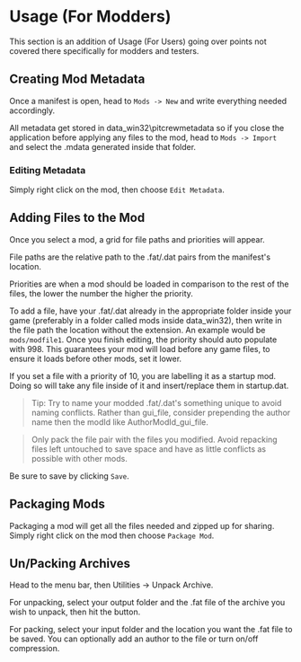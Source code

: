 ﻿
# Usage (For Modders)

This section is an addition of Usage (For Users) going over points not covered there specifically for modders and testers.

## Creating Mod Metadata

Once a manifest is open, head to `Mods -> New` and write everything needed accordingly.

All metadata get stored in data_win32\pitcrewmetadata so if you close the application before applying any files to the mod, head to `Mods -> Import` and select the .mdata generated inside that folder.

### Editing Metadata
Simply right click on the mod, then choose `Edit Metadata`.


## Adding Files to the Mod
Once you select a mod, a grid for file paths and priorities will appear.

File paths are the relative path to the .fat/.dat pairs from the manifest's location.

Priorities are when a mod should be loaded in comparison to the rest of the files, the lower the number the higher the priority.

To add a file, have your .fat/.dat already in the appropriate folder inside your game (preferably in a folder called mods inside data_win32), then write in the file path the location without the extension. An example would be `mods/modfile1`. Once you finish editing, the priority should auto populate with 998. This guarantees your mod will load before any game files, to ensure it loads before other mods, set it lower.

If you set a file with a priority of 10, you are labelling it as a startup mod. Doing so will take any file inside of it and insert/replace them in startup.dat. 

> Tip: Try to name your modded .fat/.dat's something unique to avoid naming conflicts. Rather than gui_file, consider prepending the author name then the modId like AuthorModId_gui_file.

> Only pack the file pair with the files you modified. Avoid repacking files left untouched to save space and have as little conflicts as possible with other mods.

Be sure to save by clicking `Save`.

## Packaging Mods
Packaging a mod will get all the files needed and zipped up for sharing. Simply right click on the mod then choose `Package Mod`.

## Un/Packing Archives
Head to the menu bar, then Utilities -> Unpack Archive.

For unpacking, select your output folder and the .fat file of the archive you wish to unpack, then hit the button.

For packing, select your input folder and the location you want the .fat file to be saved. You can optionally add an author to the file or turn on/off compression.